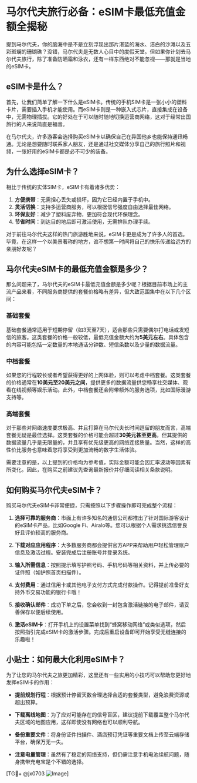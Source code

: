 # 马尔代夫旅行必备：eSIM卡最低充值金额全揭秘

提到马尔代夫，你的脑海中是不是立刻浮现出那片湛蓝的海水、洁白的沙滩以及五彩斑斓的珊瑚礁？没错，马尔代夫是无数人心目中的度假天堂。但如果你计划去马尔代夫旅行，除了准备防晒霜和泳衣，还有一样东西绝对不能忽视——那就是当地的eSIM卡。

## eSIM卡是什么？

首先，让我们简单了解一下什么是eSIM卡。传统的手机SIM卡是一张小小的塑料卡片，需要插入手机才能使用。而eSIM卡则是一种嵌入式芯片，直接集成在设备中，无需物理插拔。它的好处在于可以随时随地切换运营商网络，这对于经常出国旅行的人来说简直是福音。

在马尔代夫，许多游客会选择购买eSIM卡以确保自己在异国他乡也能保持通讯畅通。无论是想要随时联系家人朋友，还是通过社交媒体分享自己的旅行照片和视频，一张好用的eSIM卡都是必不可少的装备。

## 为什么选择eSIM卡？

相比于传统的实体SIM卡，eSIM卡有着诸多优势：

1. **方便携带**：无需担心丢失或损坏，因为它已经内置于手机中。
2. **灵活切换**：支持多运营商服务，可以根据信号强度自由选择最佳网络。
3. **环保友好**：减少了塑料废弃物，更加符合现代环保理念。
4. **节省时间**：到达目的地后即可激活使用，无需排队办理手续。

对于前往马尔代夫这样的热门旅游胜地来说，eSIM卡更是成为了许多人的首选。毕竟，在这样一个以美景著称的地方，谁不想第一时间将自己的快乐传递给远方的亲朋好友呢？

## 马尔代夫eSIM卡的最低充值金额是多少？

那么问题来了，马尔代夫的eSIM卡最低充值金额是多少呢？根据目前市场上的主流产品来看，不同服务商提供的套餐价格略有差异，但大致范围集中在以下几个区间：

### 基础套餐
基础套餐通常适用于短期停留（如3天至7天），适合那些只需要偶尔打电话或发短信的旅客。这类套餐的价格一般较低，最低充值金额大约为**5美元左右**。具体包含的内容可能包括一定数量的本地通话分钟数、短信条数以及少量的数据流量。

### 中档套餐
如果您的行程较长或者希望获得更好的上网体验，则可以考虑中档套餐。这类套餐的价格通常在**10美元至20美元之间**，提供更多的数据流量供您畅享社交媒体、观看在线视频等娱乐活动。此外，中档套餐还会附带额外的服务选项，比如国际漫游支持等。

### 高端套餐
对于那些对网络速度要求极高、并且打算在马尔代夫长时间逗留的朋友而言，高端套餐无疑是最佳选择。这类套餐的价格可能会超过**30美元甚至更高**，但其提供的数据流量几乎是无限量的，并且享有优先级更高的网络连接质量。当然，这样的高性价比服务也意味着您将享受到更加流畅的数字生活体验。

需要注意的是，以上提到的价格均为参考值，实际金额可能会因汇率波动等因素有所变化。因此，在购买之前建议先查询最新报价并仔细阅读相关条款说明。

## 如何购买马尔代夫eSIM卡？

购买马尔代夫eSIM卡非常便捷，只需按照以下步骤操作即可完成整个流程：

1. **选择可靠的服务商**：市面上有许多知名的通信公司都推出了针对国际游客设计的eSIM卡产品，比如Google Fi、Airalo等。您可以根据个人需求挑选信誉良好且评价较高的服务商。
   
2. **下载对应应用程序**：大多数服务商都会提供官方APP来帮助用户轻松管理账户信息及激活过程。安装完成后注册账号并登录系统。

3. **输入所需信息**：按照提示填写护照号码、手机号码等相关资料，并上传必要的证件照（如护照首页扫描件）。

4. **支付费用**：通过信用卡或其他电子支付方式完成付款操作。记得提前准备好支持外币交易功能的银行卡哦！

5. **接收确认邮件**：成功下单之后，您会收到一封包含激活链接的电子邮件，请妥善保存以便后续使用。

6. **激活eSIM卡**：打开手机上的设置菜单找到“蜂窝移动网络”或类似选项，然后按照指引完成eSIM卡的激活步骤。完成后重启设备即可开始享受无缝连接的乐趣啦！

## 小贴士：如何最大化利用eSIM卡？

为了让您的马尔代夫之旅更加精彩，这里还有一些实用的小技巧可以帮助您更好地发挥eSIM卡的作用：

- **提前规划行程**：根据预计停留天数合理选择合适的套餐类型，避免浪费资源或超出预算。
  
- **下载离线地图**：为了应对可能存在的信号盲区，建议提前下载覆盖整个马尔代夫区域的地图应用，这样即使没有网络也可以顺利导航。
  
- **备份重要文件**：将身份证件扫描件、酒店预订凭证等重要文档上传至云端存储平台，确保万无一失。
  
- **注意电量管理**：虽然有了稳定的网络支持，但仍需注意手机电池续航问题，随身携带充电宝是个不错的选择。

[TG💪+ @jx0703 ![Image](https://github.com/user-attachments/assets/dbca1d08-cadb-493c-b0ec-ad6f7a83f270)]